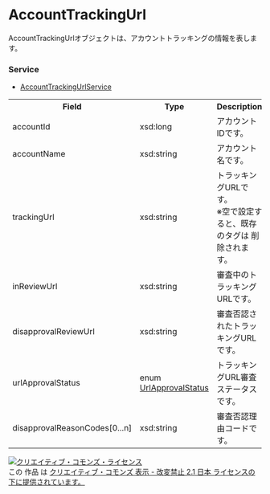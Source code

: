 # AccountTrackingUrl
AccountTrackingUrlオブジェクトは、アカウントトラッキングの情報を表します。

### Service
+ [AccountTrackingUrlService](../services/AccountTrackingUrlService.md)

<table>
 <tr>
  <th>Field</th>
  <th>Type</th>
  <th>Description</th>
  <th>response</th>
  <th>get</th>
  <th>add</th>
  <th>set</th>
  <th>remove</th>
 </tr>
 <tr>
  <td>accountId</td>
  <td>xsd:long</td>
  <td>アカウントIDです。</td>
  <td>yes</td>
  <td>-</td>
  <td>-</td>
  <td>Requirement<br><i>NotUpdatable</i></td>
  <td>-</td>
 </tr>
 <tr>
  <td>accountName</td>
  <td>xsd:string</td>
  <td>アカウント名です。</td>
  <td>yes</td>
  <td>-</td>
  <td>-</td>
  <td>-</td>
  <td>-</td>
 </tr>
 <tr>
  <td>trackingUrl</td>
  <td>xsd:string</td>
  <td>トラッキングURLです。<br>※空で設定すると、既存のタグは 削除されます。</td>
  <td>yes</td>
  <td>-</td>
  <td>-</td>
  <td>Optional<br><i>Updatable</i></td>
  <td>-</td>
 </tr>
 <tr>
  <td>inReviewUrl</td>
  <td>xsd:string</td>
  <td>審査中のトラッキングURLです。</td>
  <td>yes</td>
  <td>-</td>
  <td>-</td>
  <td>-</td>
  <td>-</td>
 </tr>
  <tr>
  <td>disapprovalReviewUrl</td>
  <td>xsd:string</td>
  <td>審査否認されたトラッキングURLです。</td>
  <td>yes</td>
  <td>-</td>
  <td>-</td>
  <td>-</td>
  <td>-</td>
 </tr>
 <tr>
  <td>urlApprovalStatus</td>
  <td>enum <a href="./UrlApprovalStatus.md">UrlApprovalStatus</a></td>
  <td>トラッキングURL審査ステータスです。</td>
  <td>yes</td>
  <td>-</td>
  <td>-</td>
  <td>-</td>
  <td>-</td>
 </tr>
 <tr>
  <td>disapprovalReasonCodes[0...n]</td>
  <td>xsd:string</td>
  <td>審査否認理由コードです。</td>
  <td>yes</td>
  <td>-</td>
  <td>-</td>
  <td>-</td>
  <td>-</td>
 </tr>
</table>

<a rel="license" href="http://creativecommons.org/licenses/by-nd/2.1/jp/"><img alt="クリエイティブ・コモンズ・ライセンス" style="border-width:0" src="https://i.creativecommons.org/l/by-nd/2.1/jp/88x31.png" /></a><br />この 作品 は <a rel="license" href="http://creativecommons.org/licenses/by-nd/2.1/jp/">クリエイティブ・コモンズ 表示 - 改変禁止 2.1 日本 ライセンスの下に提供されています。</a>
